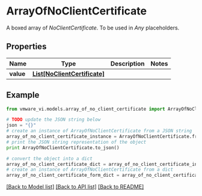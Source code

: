 # ArrayOfNoClientCertificate

A boxed array of *NoClientCertificate*. To be used in *Any* placeholders. 

## Properties
Name | Type | Description | Notes
------------ | ------------- | ------------- | -------------
**value** | [**List[NoClientCertificate]**](NoClientCertificate.md) |  | 

## Example

```python
from vmware_vi.models.array_of_no_client_certificate import ArrayOfNoClientCertificate

# TODO update the JSON string below
json = "{}"
# create an instance of ArrayOfNoClientCertificate from a JSON string
array_of_no_client_certificate_instance = ArrayOfNoClientCertificate.from_json(json)
# print the JSON string representation of the object
print ArrayOfNoClientCertificate.to_json()

# convert the object into a dict
array_of_no_client_certificate_dict = array_of_no_client_certificate_instance.to_dict()
# create an instance of ArrayOfNoClientCertificate from a dict
array_of_no_client_certificate_form_dict = array_of_no_client_certificate.from_dict(array_of_no_client_certificate_dict)
```
[[Back to Model list]](../README.md#documentation-for-models) [[Back to API list]](../README.md#documentation-for-api-endpoints) [[Back to README]](../README.md)


